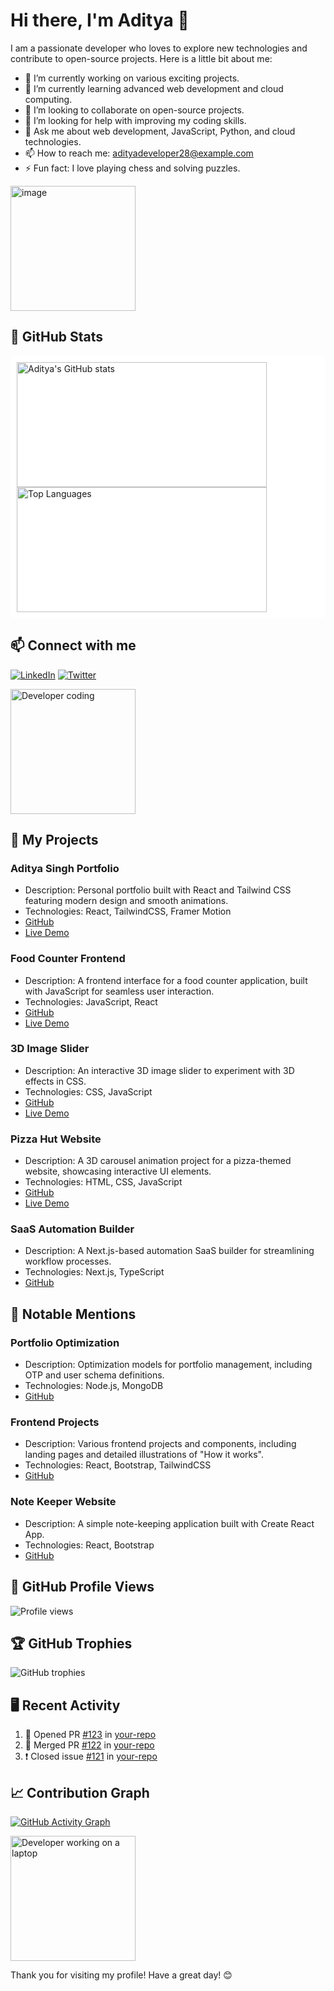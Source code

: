 # Hi there, I'm Aditya 👋

I am a passionate developer who loves to explore new technologies and contribute to open-source projects. Here is a little bit about me:

- 🔭 I’m currently working on various exciting projects.
- 🌱 I’m currently learning advanced web development and cloud computing.
- 👯 I’m looking to collaborate on open-source projects.
- 🤔 I’m looking for help with improving my coding skills.
- 💬 Ask me about web development, JavaScript, Python, and cloud technologies.
- 📫 How to reach me: [adityadeveloper28@example.com](mailto:singhadi280303@gmail.com)
- ⚡ Fun fact: I love playing chess and solving puzzles.

<img src="https://github.com/user-attachments/assets/0edee06b-c8b7-4a92-b61a-679678314a4f" alt="image" width="200" height="200">

## 🌟 GitHub Stats

<div style="background-color:white; padding:10px; border-radius:10px;">
  <img src="https://github-readme-stats.vercel.app/api?username=Adityadeveloper28&show_icons=true&theme=radical" alt="Aditya's GitHub stats" width="400" height="200">
  <img src="https://github-readme-stats.vercel.app/api/top-langs/?username=Adityadeveloper28&layout=compact&theme=radical" alt="Top Languages" width="400" height="200">
</div>

## 📫 Connect with me

[![LinkedIn](https://img.shields.io/badge/LinkedIn-blue?style=for-the-badge&logo=linkedin)](https://www.linkedin.com/in/adityadeveloper28/)
[![Twitter](https://img.shields.io/badge/Twitter-blue?style=for-the-badge&logo=twitter)](https://twitter.com/adityadeveloper28)

<img src="https://github.com/user-attachments/assets/39ef550e-6cc6-4e46-b7d0-96bf009b3dcb" alt="Developer coding" width="200" height="200">

## 💼 My Projects

### Aditya Singh Portfolio
- Description: Personal portfolio built with React and Tailwind CSS featuring modern design and smooth animations.
- Technologies: React, TailwindCSS, Framer Motion
- [GitHub](https://github.com/Adityadeveloper28/Aditya-Singh-portfolio)
- [Live Demo](https://adityasingh-three.vercel.app/)

### Food Counter Frontend
- Description: A frontend interface for a food counter application, built with JavaScript for seamless user interaction.
- Technologies: JavaScript, React
- [GitHub](https://github.com/Adityadeveloper28/Foodcounter-frontend)
- [Live Demo](https://foodcounter-frontend.vercel.app)

### 3D Image Slider
- Description: An interactive 3D image slider to experiment with 3D effects in CSS.
- Technologies: CSS, JavaScript
- [GitHub](https://github.com/Adityadeveloper28/3d-Image-slider)
- [Live Demo](https://3d-image-slider-eight.vercel.app)

### Pizza Hut Website
- Description: A 3D carousel animation project for a pizza-themed website, showcasing interactive UI elements.
- Technologies: HTML, CSS, JavaScript
- [GitHub](https://github.com/Adityadeveloper28/pizza-hut-website-)
- [Live Demo](https://pizza-hut-website.vercel.app)

### SaaS Automation Builder
- Description: A Next.js-based automation SaaS builder for streamlining workflow processes.
- Technologies: Next.js, TypeScript
- [GitHub](https://github.com/Adityadeveloper28/saas)

## 📜 Notable Mentions

### Portfolio Optimization
- Description: Optimization models for portfolio management, including OTP and user schema definitions.
- Technologies: Node.js, MongoDB
- [GitHub](https://github.com/Adityadeveloper28/Portfolio_Optimization)

### Frontend Projects
- Description: Various frontend projects and components, including landing pages and detailed illustrations of "How it works".
- Technologies: React, Bootstrap, TailwindCSS
- [GitHub](https://github.com/Adityadeveloper28/frontend)

### Note Keeper Website
- Description: A simple note-keeping application built with Create React App.
- Technologies: React, Bootstrap
- [GitHub](https://github.com/Adityadeveloper28/notekeeper-website)

## 🎥 GitHub Profile Views

![Profile views](https://gpvc.arturio.dev/Adityadeveloper28)

## 🏆 GitHub Trophies

![GitHub trophies](https://github-profile-trophy.vercel.app/?username=Adityadeveloper28&theme=onedark)

## 🖥️ Recent Activity

<!--START_SECTION:activity-->
1. 💪 Opened PR [#123](https://github.com/Adityadeveloper28/your-repo/pull/123) in [your-repo](https://github.com/Adityadeveloper28/your-repo)
2. 🎉 Merged PR [#122](https://github.com/Adityadeveloper28/your-repo/pull/122) in [your-repo](https://github.com/Adityadeveloper28/your-repo)
3. ❗️ Closed issue [#121](https://github.com/Adityadeveloper28/your-repo/issues/121) in [your-repo](https://github.com/Adityadeveloper28/your-repo)
<!--END_SECTION:activity-->

## 📈 Contribution Graph

[![GitHub Activity Graph](https://github-readme-activity-graph.cyclic.app/graph?username=Adityadeveloper28&theme=react-dark)](https://github.com/ashutosh00710/github-readme-activity-graph)

<img src="https://github.com/Adityadeveloper28/your-repo/raw/main/assets/laptop-pixel-art.png" alt="Developer working on a laptop" width="200" height="200">

Thank you for visiting my profile! Have a great day! 😊

